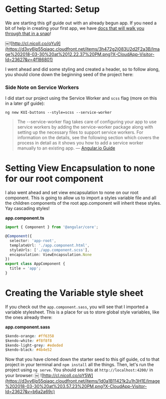 # Getting Started: Setup

We are starting this gif guide out with an already begun app. If you need a bit of help in creating your first app, we have [docs that will walk you through that in a snap](https://www.telerik.com/kendo-angular-ui/getting-started/#toc-project-setup)!

￼![http://cl.nicoll.co/qYu9](https://d3vv6lp55qjaqc.cloudfront.net/items/3h472g2j083U2d2F2a3B/Image%202018-03-30%20at%2012.22.37%20PM.png?X-CloudApp-Visitor-Id=23627&v=4f186801)

I went ahead and did some styling and created a header, so to follow along, you should clone down the beginning seed of the project here:

### Side Note on Service Workers

I did start our project using the Service Worker and `scss` flag (more on this in a later gif guide):

`ng new KUI-buttons --style=scss --service-worker`

> The --service-worker flag takes care of configuring your app to use service workers by adding the service-worker package along with setting up the necessary files to support service workers. For information on the details, see the following section which covers the process in detail as it shows you how to add a service worker manually to an existing app. — [Angular.io Guide](https://angular.io/guide/service-worker-getting-started)

# Setting View Encapsulation to none for our root component

I also went ahead and set view encapsulation to none on our root component. This is going to allow us to import a styles variable file and all the children components of the root app.component will inherit these styles. Yay cascading styles!

**app.component.ts**
```ts
import { Component } from '@angular/core';

@Component({
  selector: 'app-root',
  templateUrl: './app.component.html',
  styleUrls: ['./app.component.scss'],
  encapsulation: ViewEncapsulation.None
})
export class AppComponent {
  title = 'app';
}
```

 # Creating the Variable style sheet

If you check out the `app.component.sass`, you will see that I imported a variable stylesheet. This is a place for us to store global style variables, like the ones already there:

**app.component.sass**
```css
$kendo-orange: #ff6358
$kendo-white: #f8f8f8
$kendo-light-grey: #ededed
$kendo-black: #4b4e52
```

Now that you have cloned down the starter seed to this gif guide, cd to that project in your terminal and `npm install` all the things. Then, let's run the project using `ng serve`. You should see this at `http://localhost:4200/` in your browser:
￼
![http://cl.nicoll.co/qY5W](https://d3vv6lp55qjaqc.cloudfront.net/items/1d0a1B11421k2u1h3H1E/Image%202018-03-30%20at%203.57.23%20PM.png?X-CloudApp-Visitor-Id=23627&v=b6a2a69c)
